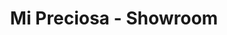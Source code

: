 ---
title: "Mi Preciosa - Showroom"
url: /seranvillers-forenville/mi-preciosa-showroom/
shop: vêtements
---